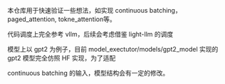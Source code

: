 本仓库用于快速验证一些想法，如实现 continuous batching， paged_attention, tokne_attention等。

代码调度上完全参考 vllm，后续会考虑借鉴 light-llm 的调度

模型上以 gpt2 为例子，目前 model_exectutor/models/gpt2_model 实现的 gpt2 模型完全仿照 HF 实现，为了适配 

continuous batching 的输入，模型结构会有一定的修改。